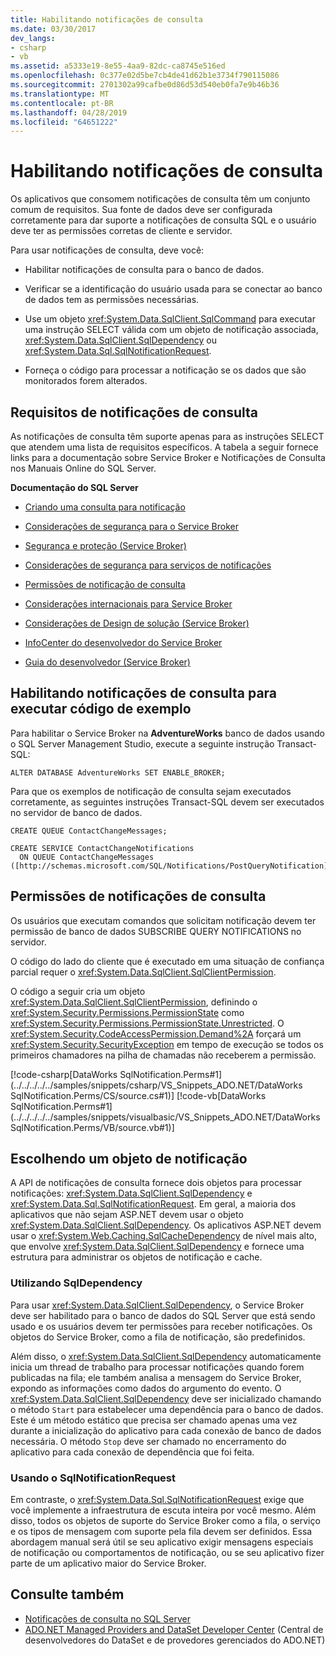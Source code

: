 ```yaml
---
title: Habilitando notificações de consulta
ms.date: 03/30/2017
dev_langs:
- csharp
- vb
ms.assetid: a5333e19-8e55-4aa9-82dc-ca8745e516ed
ms.openlocfilehash: 0c377e02d5be7cb4de41d62b1e3734f790115086
ms.sourcegitcommit: 2701302a99cafbe0d86d53d540eb0fa7e9b46b36
ms.translationtype: MT
ms.contentlocale: pt-BR
ms.lasthandoff: 04/28/2019
ms.locfileid: "64651222"
---
```

# <a name="enabling-query-notifications"></a>Habilitando notificações de consulta
Os aplicativos que consomem notificações de consulta têm um conjunto comum de requisitos. Sua fonte de dados deve ser configurada corretamente para dar suporte a notificações de consulta SQL e o usuário deve ter as permissões corretas de cliente e servidor.  
  
 Para usar notificações de consulta, deve você:  
  
- Habilitar notificações de consulta para o banco de dados.  
  
- Verificar se a identificação do usuário usada para se conectar ao banco de dados tem as permissões necessárias.  
  
- Use um objeto <xref:System.Data.SqlClient.SqlCommand> para executar uma instrução SELECT válida com um objeto de notificação associada, <xref:System.Data.SqlClient.SqlDependency> ou <xref:System.Data.Sql.SqlNotificationRequest>.  
  
- Forneça o código para processar a notificação se os dados que são monitorados forem alterados.  
  
## <a name="query-notifications-requirements"></a>Requisitos de notificações de consulta  
 As notificações de consulta têm suporte apenas para as instruções SELECT que atendem uma lista de requisitos específicos. A tabela a seguir fornece links para a documentação sobre Service Broker e Notificações de Consulta nos Manuais Online do SQL Server.  
  
 **Documentação do SQL Server**  
  
- [Criando uma consulta para notificação](https://docs.microsoft.com/previous-versions/sql/sql-server-2008-r2/ms181122(v=sql.105))  
  
- [Considerações de segurança para o Service Broker](https://docs.microsoft.com/previous-versions/sql/sql-server-2005/ms166059(v=sql.90))  
  
- [Segurança e proteção (Service Broker)](https://docs.microsoft.com/previous-versions/sql/sql-server-2008-r2/bb522911(v=sql.105))  
  
- [Considerações de segurança para serviços de notificações](https://docs.microsoft.com/previous-versions/sql/sql-server-2005/ms172604(v=sql.90))  
  
- [Permissões de notificação de consulta](https://docs.microsoft.com/previous-versions/sql/sql-server-2008-r2/ms188311(v=sql.105))  
  
- [Considerações internacionais para Service Broker](https://docs.microsoft.com/previous-versions/sql/sql-server-2005/ms166028(v=sql.90))  
  
- [Considerações de Design de solução (Service Broker)](https://docs.microsoft.com/previous-versions/sql/sql-server-2008-r2/bb522899(v=sql.105))  
  
- [InfoCenter do desenvolvedor do Service Broker](https://docs.microsoft.com/previous-versions/sql/sql-server-2008-r2/ms166100(v=sql.105))  
  
- [Guia do desenvolvedor (Service Broker)](https://docs.microsoft.com/previous-versions/sql/sql-server-2008-r2/bb522908(v=sql.105))  
  
## <a name="enabling-query-notifications-to-run-sample-code"></a>Habilitando notificações de consulta para executar código de exemplo  
 Para habilitar o Service Broker na **AdventureWorks** banco de dados usando o SQL Server Management Studio, execute a seguinte instrução Transact-SQL:  
  
 `ALTER DATABASE AdventureWorks SET ENABLE_BROKER;`  
  
 Para que os exemplos de notificação de consulta sejam executados corretamente, as seguintes instruções Transact-SQL devem ser executados no servidor de banco de dados.  
  
```  
CREATE QUEUE ContactChangeMessages;  
  
CREATE SERVICE ContactChangeNotifications  
  ON QUEUE ContactChangeMessages  
([http://schemas.microsoft.com/SQL/Notifications/PostQueryNotification]);  
```  
  
## <a name="query-notifications-permissions"></a>Permissões de notificações de consulta  
 Os usuários que executam comandos que solicitam notificação devem ter permissão de banco de dados SUBSCRIBE QUERY NOTIFICATIONS no servidor.  
  
 O código do lado do cliente que é executado em uma situação de confiança parcial requer o <xref:System.Data.SqlClient.SqlClientPermission>.  
  
 O código a seguir cria um objeto <xref:System.Data.SqlClient.SqlClientPermission>, definindo o <xref:System.Security.Permissions.PermissionState> como <xref:System.Security.Permissions.PermissionState.Unrestricted>. O <xref:System.Security.CodeAccessPermission.Demand%2A> forçará um <xref:System.Security.SecurityException> em tempo de execução se todos os primeiros chamadores na pilha de chamadas não receberem a permissão.  
  
 [!code-csharp[DataWorks SqlNotification.Perms#1](../../../../../samples/snippets/csharp/VS_Snippets_ADO.NET/DataWorks SqlNotification.Perms/CS/source.cs#1)]
 [!code-vb[DataWorks SqlNotification.Perms#1](../../../../../samples/snippets/visualbasic/VS_Snippets_ADO.NET/DataWorks SqlNotification.Perms/VB/source.vb#1)]  
  
## <a name="choosing-a-notification-object"></a>Escolhendo um objeto de notificação  
 A API de notificações de consulta fornece dois objetos para processar notificações: <xref:System.Data.SqlClient.SqlDependency> e <xref:System.Data.Sql.SqlNotificationRequest>. Em geral, a maioria dos aplicativos que não sejam ASP.NET devem usar o objeto <xref:System.Data.SqlClient.SqlDependency>. Os aplicativos ASP.NET devem usar o <xref:System.Web.Caching.SqlCacheDependency> de nível mais alto, que envolve <xref:System.Data.SqlClient.SqlDependency> e fornece uma estrutura para administrar os objetos de notificação e cache.  
  
### <a name="using-sqldependency"></a>Utilizando SqlDependency  
 Para usar <xref:System.Data.SqlClient.SqlDependency>, o Service Broker deve ser habilitado para o banco de dados do SQL Server que está sendo usado e os usuários devem ter permissões para receber notificações. Os objetos do Service Broker, como a fila de notificação, são predefinidos.  
  
 Além disso, o <xref:System.Data.SqlClient.SqlDependency> automaticamente inicia um thread de trabalho para processar notificações quando forem publicadas na fila; ele também analisa a mensagem do Service Broker, expondo as informações como dados do argumento do evento. O <xref:System.Data.SqlClient.SqlDependency> deve ser inicializado chamando o método `Start` para estabelecer uma dependência para o banco de dados. Este é um método estático que precisa ser chamado apenas uma vez durante a inicialização do aplicativo para cada conexão de banco de dados necessária. O método `Stop` deve ser chamado no encerramento do aplicativo para cada conexão de dependência que foi feita.  
  
### <a name="using-sqlnotificationrequest"></a>Usando o SqlNotificationRequest  
 Em contraste, o <xref:System.Data.Sql.SqlNotificationRequest> exige que você implemente a infraestrutura de escuta inteira por você mesmo. Além disso, todos os objetos de suporte do Service Broker como a fila, o serviço e os tipos de mensagem com suporte pela fila devem ser definidos. Essa abordagem manual será útil se seu aplicativo exigir mensagens especiais de notificação ou comportamentos de notificação, ou se seu aplicativo fizer parte de um aplicativo maior do Service Broker.  
  
## <a name="see-also"></a>Consulte também

- [Notificações de consulta no SQL Server](../../../../../docs/framework/data/adonet/sql/query-notifications-in-sql-server.md)
- [ADO.NET Managed Providers and DataSet Developer Center](https://go.microsoft.com/fwlink/?LinkId=217917) (Central de desenvolvedores do DataSet e de provedores gerenciados do ADO.NET)
